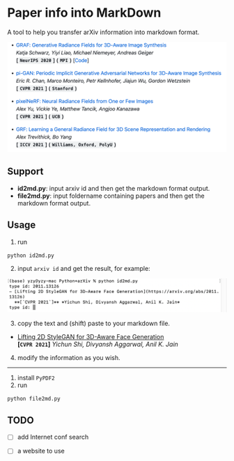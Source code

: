 # Paper info into MarkDown

A tool to help you transfer arXiv information into markdown format.



![image-20230328224342503](https://raw.githubusercontent.com/yzy1996/Image-Hosting/master/202303282243237.png)



## Support

- **id2md.py**: input arxiv id and then get the markdown format output.
- **file2md.py**: input foldername containing papers and then get the markdown format output.



## Usage

1. run

```bash
python id2md.py
```

2. input `arxiv id` and get the result, for example:

![image-20230328221815128](https://raw.githubusercontent.com/yzy1996/Image-Hosting/master/202303282218968.png)

3. copy the text and (shift) paste to your markdown file.

- [Lifting 2D StyleGAN for 3D-Aware Face Generation](https://arxiv.org/abs/2011.13126)  
  **[`CVPR 2021`]** *Yichun Shi, Divyansh Aggarwal, Anil K. Jain*

4. modify the information as you wish.

---



1. install `PyPDF2`
2. run

```bash
python file2md.py
```



## TODO

- [ ] add Internet conf search
- [ ] a website to use

